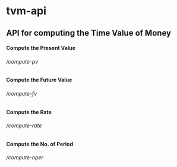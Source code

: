 # tvm-api
## API for computing the Time Value of Money

#### Compute the Present Value
###### /compute-pv


#### Compute the Future Value
###### /compute-fv


#### Compute the Rate
###### /compute-rate


#### Compute the No. of Period
###### /compute-nper
